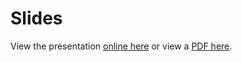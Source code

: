 # Slides

View the presentation [online here](https://docs.google.com/presentation/d/192dMZw1Mqc4MpA_vlhVceOW4q4wwhKJAoIdgyOXBpi0/present) or view a [PDF here](slides.pdf).